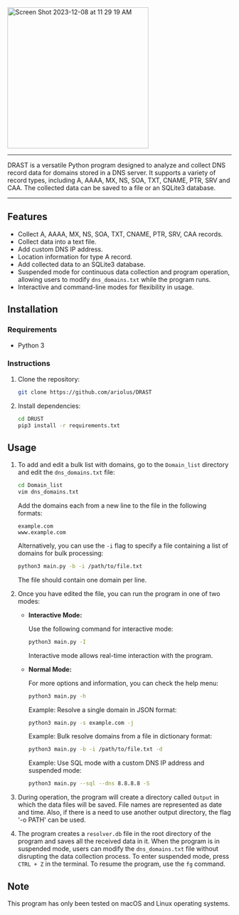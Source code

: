 

<img width="317" alt="Screen Shot 2023-12-08 at 11 29 19 AM" src="https://github.com/ariolus/DRAST/assets/85976942/34e6f026-ec53-4ae9-95dc-93fe8d0a47ab">

___

DRAST is a versatile Python program designed to analyze and collect DNS record data for domains stored in a DNS server. It supports a variety of record types, including A, AAAA, MX, NS, SOA, TXT, CNAME, PTR, SRV and CAA. The collected data can be saved to a file or an SQLite3 database.
____

## Features

- Collect A, AAAA, MX, NS, SOA, TXT, CNAME, PTR, SRV, CAA records.
- Collect data into a text file.
- Add custom DNS IP address.
- Location information for type A record.
- Add collected data to an SQLite3 database.
- Suspended mode for continuous data collection and program operation, allowing users to modify `dns_domains.txt` while the program runs.
- Interactive and command-line modes for flexibility in usage.

## Installation

### Requirements

- Python 3

### Instructions

1. Clone the repository:

    ```sh
    git clone https://github.com/ariolus/DRAST
    ```

2. Install dependencies:

    ```sh
    cd DRUST
    pip3 install -r requirements.txt
    ```

## Usage

1. To add and edit a bulk list with domains, go to the `Domain_list` directory and edit the `dns_domains.txt` file:

    ```sh
    cd Domain_list
    vim dns_domains.txt
    ```

    Add the domains each from a new line to the file in the following formats:

    ```
    example.com
    www.example.com
    ```

    Alternatively, you can use the `-i` flag to specify a file containing a list of domains for bulk processing:

    ```sh
    python3 main.py -b -i /path/to/file.txt
    ```

    The file should contain one domain per line.

2. Once you have edited the file, you can run the program in one of two modes:

   - **Interactive Mode:**

     Use the following command for interactive mode:

     ```sh
     python3 main.py -I
     ```

     Interactive mode allows real-time interaction with the program.

   - **Normal Mode:**

     For more options and information, you can check the help menu:
     
     ```sh
     python3 main.py -h
     ```

     Example: Resolve a single domain in JSON format:
     
     ```sh
     python3 main.py -s example.com -j
     ```

     Example: Bulk resolve domains from a file in dictionary format:
     
     ```sh
     python3 main.py -b -i /path/to/file.txt -d
     ```

     Example: Use SQL mode with a custom DNS IP address and suspended mode:
    
     ```sh
     python3 main.py --sql --dns 8.8.8.8 -S
     ```

3. During operation, the program will create a directory called `Output` in which the data files will be saved. File names are represented as date and time. Also, if there is a need to use another output directory, the flag '-o PATH' can be used.

4. The program creates a `resolver.db` file in the root directory of the program and saves all the received data in it. When the program is in suspended mode, users can modify the `dns_domains.txt` file without disrupting the data collection process. To enter suspended mode, press `CTRL + Z` in the terminal. To resume the program, use the `fg` command.

## Note
This program has only been tested on macOS and Linux operating systems.

